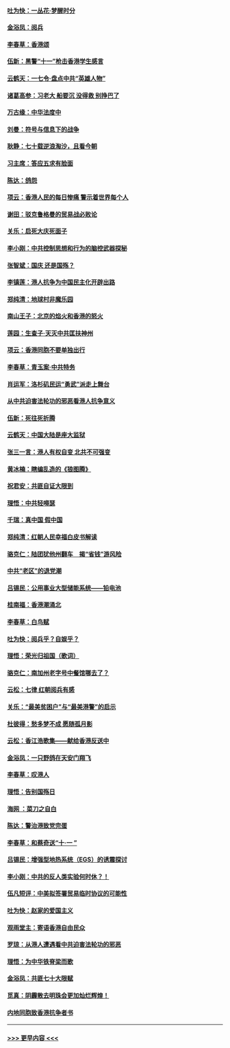 #### [吐为快：一丛花‧梦醒时分](../pages/nsc993/n11567491.md?t=10050111) 
#### [金浴凤：阅兵](../pages/nsc993/n11567454.md?t=10050111) 
#### [李春草：香港颂](../pages/nsc993/n11567444.md?t=10050111) 
#### [伍新：黑警“十一”枪击香港学生感言](../pages/nsc993/n11567426.md?t=10050111) 
#### [云鹤天：一七令‧盘点中共“英雄人物”](../pages/nsc993/n11567091.md?t=10050111) 
#### [诸葛高参：习老大 船要沉 没得救 别挣巴了](../pages/nsc993/n11566976.md?t=10050111) 
#### [万古缘：中华法度中](../pages/nsc993/n11566726.md?t=10050111) 
#### [刘曼：符号与信息下的战争](../pages/nsc993/n11564655.md?t=10050111) 
#### [耿静：七十载逆浪淘沙，且看今朝](../pages/nsc993/n11564520.md?t=10050111) 
#### [习主席：答应五求有脸面](../pages/nsc993/n11563953.md?t=10050111) 
#### [陈达：鸽怨](../pages/nsc993/n11561879.md?t=10050111) 
#### [项云：香港人民的每日惨痛  警示着世界每个人](../pages/nsc993/n11559273.md?t=10050111) 
#### [谢田：驳克鲁格曼的贸易战必败论](../pages/nsc993/n11555840.md?t=10050111) 
#### [关乐：启死大庆死面子](../pages/nsc993/n11556823.md?t=10050111) 
#### [李小刚：中共控制思想和行为的脑控武器探秘](../pages/nsc993/n11556776.md?t=10050111) 
#### [张智斌：国庆  还是国殇？](../pages/nsc993/n11556617.md?t=10050111) 
#### [李镇莲：港人抗争为中国民主化开辟出路](../pages/nsc993/n11556570.md?t=10050111) 
#### [郑纯清：地球村非魔乐园](../pages/nsc993/n11555415.md?t=10050111) 
#### [南山王子：北京的焰火和香港的怒火](../pages/nsc993/n11555318.md?t=10050111) 
#### [莲园：生查子·天灭中共匡扶神州](../pages/nsc993/n11555302.md?t=10050111) 
#### [项云：香港同胞不要单独出行](../pages/nsc993/n11555276.md?t=10050111) 
#### [李春草：青玉案‧中共特务](../pages/nsc993/n11552356.md?t=10050111) 
#### [肖运军：洛杉矶民运“勇武”派走上舞台](../pages/nsc993/n11551595.md?t=10050111) 
#### [从中共迫害法轮功的邪恶看港人抗争意义](../pages/nsc993/n11540858.md?t=10050111) 
#### [伍新：死往死折腾](../pages/nsc993/n11550174.md?t=10050111) 
#### [云鹤天：中国大陆是座大监狱](../pages/nsc993/n11550155.md?t=10050111) 
#### [张三一言：港人有权自变 北共不可强变](../pages/nsc993/n11550132.md?t=10050111) 
#### [黄冰楠：瞎编乱造的《狼图腾》](../pages/nsc993/n11550082.md?t=10050111) 
#### [祝君安：共匪自证大限到](../pages/nsc993/n11550041.md?t=10050111) 
#### [理悟：中共轻嘚瑟](../pages/nsc993/n11547978.md?t=10050111) 
#### [千瑞：真中国 假中国](../pages/nsc993/n11547865.md?t=10050111) 
#### [郑纯清：红朝人民幸福白皮书解读](../pages/nsc993/n11547499.md?t=10050111) 
#### [骆克仁：陆团犹他州翻车　揭“省钱”游风险](../pages/nsc993/n11546977.md?t=10050111) 
#### [中共“老区”的退党潮](../pages/nsc993/n11545995.md?t=10050111) 
#### [吕锡民：公用事业大型储能系统——铅电池](../pages/nsc993/n11545701.md?t=10050111) 
#### [桂南福：香港潮涌北](../pages/nsc993/n11545682.md?t=10050111) 
#### [李春草：白鸟赋](../pages/nsc993/n11545663.md?t=10050111) 
#### [吐为快：阅兵乎？自娱乎？](../pages/nsc993/n11545625.md?t=10050111) 
#### [理悟：荣光归祖国（歌词）](../pages/nsc993/n11545616.md?t=10050111) 
#### [骆克仁：南加州老字号中餐馆哪去了？](../pages/nsc993/n11545120.md?t=10050111) 
#### [云松：七律 红朝阅兵有感](../pages/nsc993/n11542394.md?t=10050111) 
#### [关乐：“最美贫困户”与“最美港警”的启示](../pages/nsc993/n11542252.md?t=10050111) 
#### [杜彼得：愁多梦不成 愿随孤月影](../pages/nsc993/n11540296.md?t=10050111) 
#### [云松：香江浩歌集——献给香港反送中](../pages/nsc993/n11540149.md?t=10050111) 
#### [金浴凤：一只野鸽在天安门翔飞](../pages/nsc993/n11540280.md?t=10050111) 
#### [李春草：叹港人](../pages/nsc993/n11540119.md?t=10050111) 
#### [理悟：告别国殇日](../pages/nsc993/n11539610.md?t=10050111) 
#### [海网 ：菜刀之自白](../pages/nsc993/n11539597.md?t=10050111) 
#### [陈达：警治港致党完蛋](../pages/nsc993/n11538127.md?t=10050111) 
#### [李春草：和蔡奇送“十·一 ”](../pages/nsc993/n11537810.md?t=10050111) 
#### [吕锡民：增强型地热系统（EGS）的诱震探讨](../pages/nsc993/n11537765.md?t=10050111) 
#### [李小刚：中共的反人类实验何时休？！](../pages/nsc993/n11537669.md?t=10050111) 
#### [伍凡短评：中美拟签署贸易临时协议的可能性](../pages/nsc993/n11536773.md?t=10050111) 
#### [吐为快：赵家的爱国主义](../pages/nsc993/n11536750.md?t=10050111) 
#### [观雨堂主：寄语香港自由民众](../pages/nsc993/n11536735.md?t=10050111) 
#### [罗琼：从港人遭遇看中共迫害法轮功的邪恶](../pages/nsc993/n11507862.md?t=10050111) 
#### [理悟：为中华铁脊梁而歌](../pages/nsc993/n11534458.md?t=10050111) 
#### [金浴凤：共匪七十大限赋](../pages/nsc993/n11534434.md?t=10050111) 
#### [觅真：阴霾散去明珠会更加灿烂辉煌！](../pages/nsc993/n11531858.md?t=10050111) 
#### [内地同胞致香港抗争者书](../pages/nsc993/n11531645.md?t=10050111) 

----
#### [ >>> 更早内容 <<< ](../indexes/nsc993-earlier.md)
